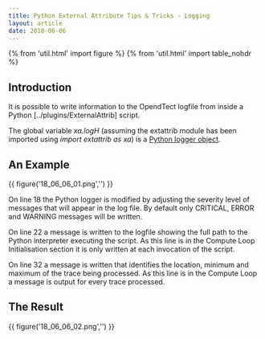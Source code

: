 ```yaml
---
title: Python External Attribute Tips & Tricks - Logging 
layout: article 
date: 2018-06-06
---
```


{% from 'util.html' import figure %}
{% from 'util.html' import table_nohdr %}

## Introduction
It is possible to write information to the OpendTect logfile from inside a Python [../plugins/ExternalAttrib] script.

The global variable *xa.logH* (assuming the extattrib module has been imported using *import extattrib as xa*) is a [Python logger object](https://docs.python.org/3/library/logging.html). 

## An Example
{{ figure('18_06_06_01.png','') }}

On line 18 the Python logger is modified by adjusting the severity level of messages that will appear in the log file. By default only CRITICAL, ERROR and WARNING messages will be written.

On line 22 a message is written to the logfile showing the full path to the Python interpreter executing the script. As this line is in the Compute Loop Initialisation section it is only written at each invocation of the script.

On line 32 a message is written that identifies the location, minimum and maximum of the trace being processed. As this line is in the Compute Loop a message is output for every trace processed.

## The Result
{{ figure('18_06_06_02.png','') }}

